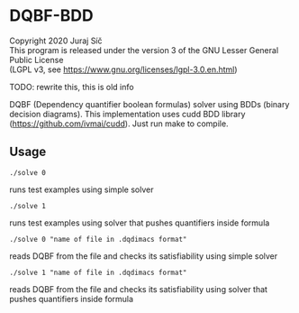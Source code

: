 # DQBF-BDD

Copyright 2020 Juraj Síč  
This program is released under the version 3 of the
GNU Lesser General Public License  
(LGPL v3, see https://www.gnu.org/licenses/lgpl-3.0.en.html)  



TODO: rewrite this, this is old info

DQBF (Dependency quantifier boolean formulas) solver using BDDs (binary decision diagrams). This implementation uses cudd BDD library (https://github.com/ivmai/cudd). Just run make to compile.

## Usage

```
./solve 0
```
runs test examples using simple solver

```
./solve 1
```
runs test examples using solver that pushes quantifiers inside formula

```
./solve 0 "name of file in .dqdimacs format"
```
reads DQBF from the file and checks its satisfiability using simple solver

```
./solve 1 "name of file in .dqdimacs format"
```
reads DQBF from the file and checks its satisfiability using solver that pushes quantifiers inside formula